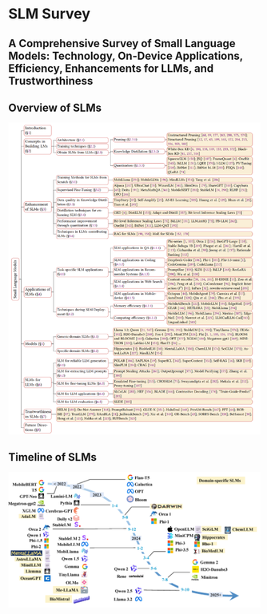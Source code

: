 # SLM Survey

## A Comprehensive Survey of Small Language Models: Technology, On-Device Applications, Efficiency, Enhancements for LLMs, and Trustworthiness

## Overview of SLMs
![Overview of Small Language Models](images/overview_structure.png)

## Timeline of SLMs
![Timeline of Small Language Models](images/timeline_of_small_language_models.png)



